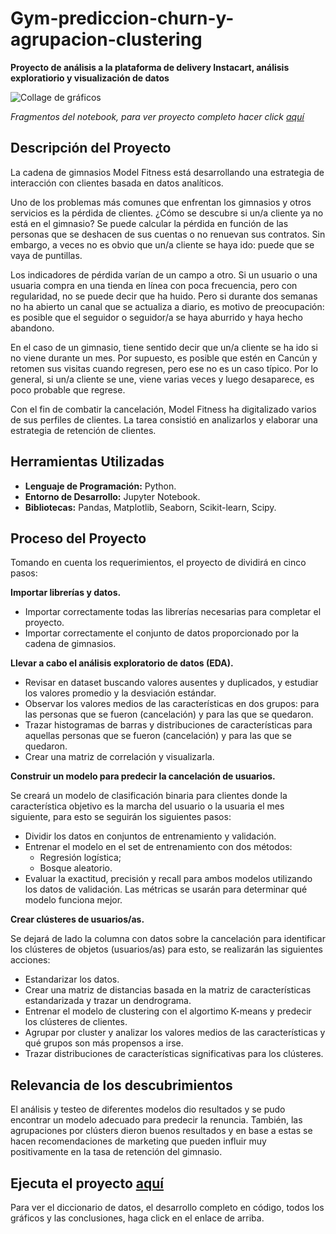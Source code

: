 # Gym-prediccion-churn-y-agrupacion-clustering
__Proyecto de análisis a la plataforma de delivery Instacart, análisis exploratiorio y visualización de datos__

<image src="https://github.com/BastianLQ/Gym-prediccion-churn-y-agrupacion-clustering/blob/main/N13.jpg" alt="Collage de gráficos">

_Fragmentos del notebook, para ver proyecto completo hacer click [aquí](https://portfoliodabastianlopez.on.drv.tw/Portafolio/P13.html)_

## Descripción del Proyecto
La cadena de gimnasios Model Fitness está desarrollando una estrategia de interacción con clientes basada en datos analíticos.

Uno de los problemas más comunes que enfrentan los gimnasios y otros servicios es la pérdida de clientes. ¿Cómo se descubre si un/a cliente ya no está en el gimnasio? Se puede calcular la pérdida en función de las personas que se deshacen de sus cuentas o no renuevan sus contratos. Sin embargo, a veces no es obvio que un/a cliente se haya ido: puede que se vaya de puntillas.

Los indicadores de pérdida varían de un campo a otro. Si un usuario o una usuaria compra en una tienda en línea con poca frecuencia, pero con regularidad, no se puede decir que ha huido. Pero si durante dos semanas no ha abierto un canal que se actualiza a diario, es motivo de preocupación: es posible que el seguidor o seguidor/a se haya aburrido y haya hecho abandono.

En el caso de un gimnasio, tiene sentido decir que un/a cliente se ha ido si no viene durante un mes. Por supuesto, es posible que estén en Cancún y retomen sus visitas cuando regresen, pero ese no es un caso típico. Por lo general, si un/a cliente se une, viene varias veces y luego desaparece, es poco probable que regrese.

Con el fin de combatir la cancelación, Model Fitness ha digitalizado varios de sus perfiles de clientes. La tarea consistió en analizarlos y elaborar una estrategia de retención de clientes.
  
## Herramientas Utilizadas
- __Lenguaje de Programación:__ Python.
- __Entorno de Desarrollo:__ Jupyter Notebook.
- __Bibliotecas:__ Pandas, Matplotlib, Seaborn, Scikit-learn, Scipy.

## Proceso del Proyecto
Tomando en cuenta los requerimientos, el proyecto de dividirá en cinco pasos:

__Importar librerías y datos.__

- Importar correctamente todas las librerías necesarias para completar el proyecto.
- Importar correctamente el conjunto de datos proporcionado por la cadena de gimnasios.

__Llevar a cabo el análisis exploratorio de datos (EDA).__

- Revisar en dataset buscando valores ausentes y duplicados, y estudiar los valores promedio y la desviación estándar.
- Observar los valores medios de las características en dos grupos: para las personas que se fueron (cancelación) y para las que se quedaron.
- Trazar histogramas de barras y distribuciones de características para aquellas personas que se fueron (cancelación) y para las que se quedaron.
- Crear una matriz de correlación y visualizarla.

__Construir un modelo para predecir la cancelación de usuarios.__

Se creará un modelo de clasificación binaria para clientes donde la característica objetivo es la marcha del usuario o la usuaria el mes siguiente, para esto se seguirán los siguientes pasos:

- Dividir los datos en conjuntos de entrenamiento y validación.
- Entrenar el modelo en el set de entrenamiento con dos métodos:
    - Regresión logística;
    - Bosque aleatorio.
- Evaluar la exactitud, precisión y recall para ambos modelos utilizando los datos de validación. Las métricas se usarán para determinar qué modelo funciona mejor.


__Crear clústeres de usuarios/as.__

Se dejará de lado la columna con datos sobre la cancelación para identificar los clústeres de objetos (usuarios/as) para esto, se realizarán las siguientes acciones:

- Estandarizar los datos.
- Crear una matriz de distancias basada en la matriz de características estandarizada y trazar un dendrograma.
- Entrenar el modelo de clustering con el algortimo K-means y predecir los clústeres de clientes. 
- Agrupar por cluster y analizar los valores medios de las características y qué grupos son más propensos a irse.
- Trazar distribuciones de características significativas para los clústeres. 

## Relevancia de los descubrimientos
El análisis y testeo de diferentes modelos dio resultados y se pudo encontrar un modelo adecuado para predecir la renuncia. También, las agrupaciones por clústers dieron buenos resultados y en base a estas se hacen recomendaciones de marketing que pueden influir muy positivamente en la tasa de retención del gimnasio.

## Ejecuta el proyecto [aquí](https://portfoliodabastianlopez.on.drv.tw/Portafolio/P13.html)
Para ver el diccionario de datos, el desarrollo completo en código, todos los gráficos y las conclusiones, haga click en el enlace de arriba.
